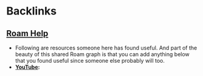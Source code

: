
# Backlinks
## [Roam Help](<Roam Help.md>)
- Following are resources someone here has found useful. And part of the beauty of this shared Roam graph is that you can add anything below that you found useful since someone else probably will too.
- **[YouTube](<YouTube.md>):**

